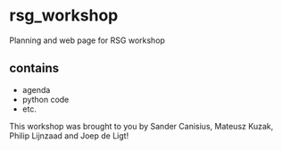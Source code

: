 # rsg_workshop
Planning and web page for RSG workshop
## contains
* agenda
* python code
* etc.
 
 This workshop was brought to you by Sander Canisius, Mateusz Kuzak, Philip Lijnzaad and Joep de Ligt!
 
 
